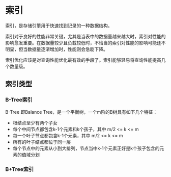 # 索引

索引，是存储引擎用于快速找到记录的一种数据结构。

索引对于良好的性能非常关键，尤其是当表中的数据量越来越大时，索引对性能的影响愈发重要。在数据量较少且负载较低时，不恰当的索引对性能的影响可能还不明显，但当数据量逐渐增加时，性能则会急剧下降。

索引优化应该是对查询性能优化最有效的手段了。索引能够轻易将查询性能提高几个数量级。

## 索引类型

### B-Tree索引

B-Tree 即Balance Tree，是一个平衡树，一个m阶的B树具有如下几个特征：

- 根结点至少有两个子女
- 每个中间节点都包含k-1个元素和k个孩子，其中 m/2 <= k <= m
- 每一个叶子节点都包含k-1个元素，其中 m/2 <= k <= m
- 所有的叶子结点都位于同一层
- 每个节点中的元素从小到大排列，节点当中k-1个元素正好是k个孩子包含的元素的值域分划



### B+Tree索引



